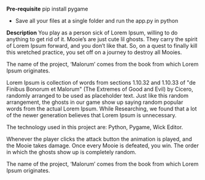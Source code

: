 **Pre-requisite**
pip install pygame

- Save all your files at a single folder and run the app.py in python



**Description**
You play as a person sick of Lorem Ipsum, willing to do anything to get rid of it. Mooie’s are just cute lil ghosts. They carry the spirit of Lorem Ipsum forward, and you don’t like that. 
So, on a quest to finally kill this wretched practice, you set off on a journey to destroy all Mooies.

The name of the project, ‘Malorum’ comes from the book from which Lorem Ipsum originates.

Lorem Ipsum is collection of words from sections 1.10.32 and 1.10.33 of "de Finibus Bonorum et Malorum" (The Extremes of Good and Evil) by Cicero, randomly arranged to be used as placeholder text. Just like this random arrangement, the ghosts in our game show up saying random popular words from the actual Lorem Ipsum. While Researching, we found that a lot of the newer generation believes that Lorem Ipsum is unnecessary. 

The technology used in this project are: Python, Pygame, Wick Editor.

Whenever the player clicks the attack button the animation is played, and the Mooie takes damage. Once every Mooie is defeated, you win. The order in which the ghosts show up is completely random. 

The name of the project, ‘Malorum’ comes from the book from which Lorem Ipsum originates.

